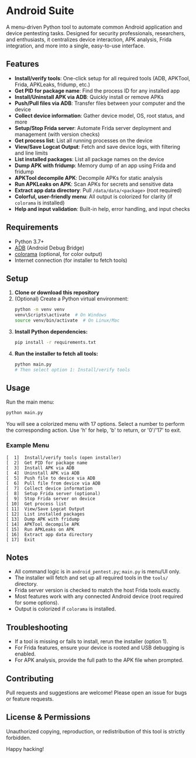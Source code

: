 
# Android Suite 

A menu-driven Python tool to automate common Android application and device pentesting tasks. Designed for security professionals, researchers, and enthusiasts, it centralizes device interaction, APK analysis, Frida integration, and more into a single, easy-to-use interface.

## Features

- **Install/verify tools**: One-click setup for all required tools (ADB, APKTool, Frida, APKLeaks, fridump, etc.)
- **Get PID for package name**: Find the process ID for any installed app
- **Install/Uninstall APK via ADB**: Quickly install or remove APKs
- **Push/Pull files via ADB**: Transfer files between your computer and the device
- **Collect device information**: Gather device model, OS, root status, and more
- **Setup/Stop Frida server**: Automate Frida server deployment and management (with version checks)
- **Get process list**: List all running processes on the device
- **View/Save Logcat Output**: Fetch and save device logs, with filtering and line limits
- **List installed packages**: List all package names on the device
- **Dump APK with fridump**: Memory dump of an app using Frida and fridump
- **APKTool decompile APK**: Decompile APKs for static analysis
- **Run APKLeaks on APK**: Scan APKs for secrets and sensitive data
- **Extract app data directory**: Pull `/data/data/<package>` (root required)
- **Colorful, user-friendly menu**: All output is colorized for clarity (if `colorama` is installed)
- **Help and input validation**: Built-in help, error handling, and input checks

## Requirements

- Python 3.7+
- [ADB](https://developer.android.com/studio/command-line/adb) (Android Debug Bridge)
- [colorama](https://pypi.org/project/colorama/) (optional, for color output)
- Internet connection (for installer to fetch tools)

## Setup

1. **Clone or download this repository**
2. (Optional) Create a Python virtual environment:
   ```sh
   python -m venv venv
   venv\Scripts\activate  # On Windows
   source venv/bin/activate  # On Linux/Mac
   ```
3. **Install Python dependencies:**
   ```sh
   pip install -r requirements.txt
   ```
4. **Run the installer to fetch all tools:**
   ```sh
   python main.py
   # Then select option 1: Install/verify tools
   ```

## Usage

Run the main menu:
```sh
python main.py
```

You will see a colorized menu with 17 options. Select a number to perform the corresponding action. Use 'h' for help, 'b' to return, or '0'/'17' to exit.

### Example Menu
```
[  1]  Install/verify tools (open installer)
[  2]  Get PID for package name
[  3]  Install APK via ADB
[  4]  Uninstall APK via ADB
[  5]  Push file to device via ADB
[  6]  Pull file from device via ADB
[  7]  Collect device information
[  8]  Setup Frida server (optional)
[  9]  Stop Frida server on device
[ 10]  Get process list
[ 11]  View/Save Logcat Output
[ 12]  List installed packages
[ 13]  Dump APK with fridump
[ 14]  APKTool decompile APK
[ 15]  Run APKLeaks on APK
[ 16]  Extract app data directory
[ 17]  Exit
```

## Notes
- All command logic is in `android_pentest.py`; `main.py` is menu/UI only.
- The installer will fetch and set up all required tools in the `tools/` directory.
- Frida server version is checked to match the host Frida tools exactly.
- Most features work with any connected Android device (root required for some options).
- Output is colorized if `colorama` is installed.

## Troubleshooting
- If a tool is missing or fails to install, rerun the installer (option 1).
- For Frida features, ensure your device is rooted and USB debugging is enabled.
- For APK analysis, provide the full path to the APK file when prompted.

## Contributing
Pull requests and suggestions are welcome! Please open an issue for bugs or feature requests.

## License & Permissions
Unauthorized copying, reproduction, or redistribution of this tool is strictly forbidden.

Happy hacking!
```

